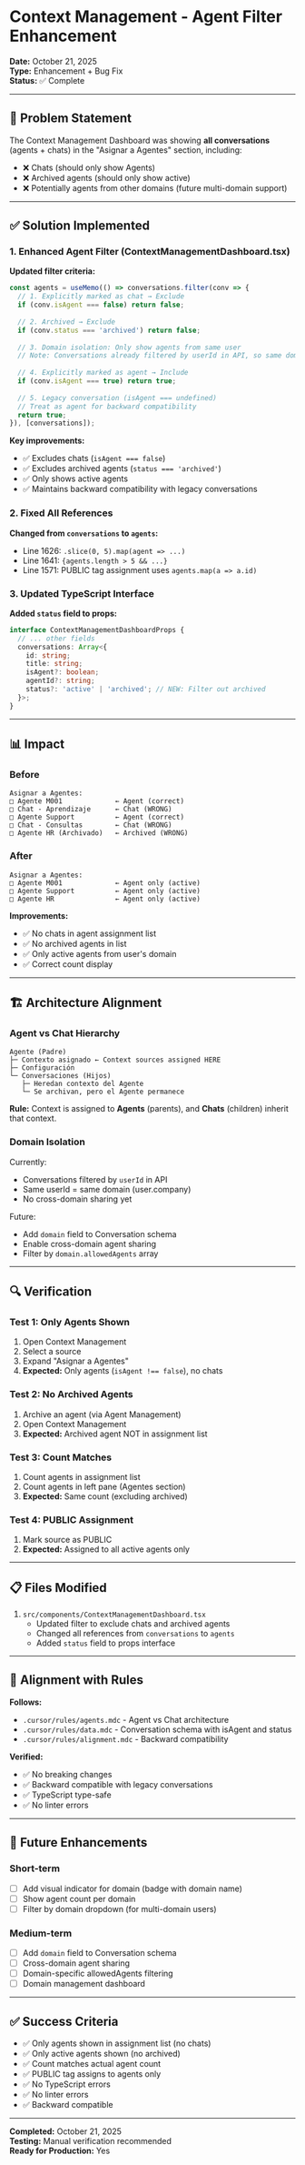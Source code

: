 # Context Management - Agent Filter Enhancement

**Date:** October 21, 2025  
**Type:** Enhancement + Bug Fix  
**Status:** ✅ Complete

---

## 🎯 Problem Statement

The Context Management Dashboard was showing **all conversations** (agents + chats) in the "Asignar a Agentes" section, including:
- ❌ Chats (should only show Agents)
- ❌ Archived agents (should only show active)
- ❌ Potentially agents from other domains (future multi-domain support)

---

## ✅ Solution Implemented

### 1. Enhanced Agent Filter (ContextManagementDashboard.tsx)

**Updated filter criteria:**
```typescript
const agents = useMemo(() => conversations.filter(conv => {
  // 1. Explicitly marked as chat → Exclude
  if (conv.isAgent === false) return false;
  
  // 2. Archived → Exclude
  if (conv.status === 'archived') return false;
  
  // 3. Domain isolation: Only show agents from same user
  // Note: Conversations already filtered by userId in API, so same domain
  
  // 4. Explicitly marked as agent → Include
  if (conv.isAgent === true) return true;
  
  // 5. Legacy conversation (isAgent === undefined)
  // Treat as agent for backward compatibility
  return true;
}), [conversations]);
```

**Key improvements:**
- ✅ Excludes chats (`isAgent === false`)
- ✅ Excludes archived agents (`status === 'archived'`)
- ✅ Only shows active agents
- ✅ Maintains backward compatibility with legacy conversations

### 2. Fixed All References

**Changed from `conversations` to `agents`:**
- Line 1626: `.slice(0, 5).map(agent => ...)` 
- Line 1641: `{agents.length > 5 && ...}`
- Line 1571: PUBLIC tag assignment uses `agents.map(a => a.id)`

### 3. Updated TypeScript Interface

**Added `status` field to props:**
```typescript
interface ContextManagementDashboardProps {
  // ... other fields
  conversations: Array<{ 
    id: string; 
    title: string; 
    isAgent?: boolean; 
    agentId?: string;
    status?: 'active' | 'archived'; // NEW: Filter out archived
  }>;
}
```

---

## 📊 Impact

### Before
```
Asignar a Agentes:
□ Agente M001             ← Agent (correct)
□ Chat - Aprendizaje      ← Chat (WRONG)
□ Agente Support          ← Agent (correct)
□ Chat - Consultas        ← Chat (WRONG)
□ Agente HR (Archivado)   ← Archived (WRONG)
```

### After
```
Asignar a Agentes:
□ Agente M001             ← Agent only (active)
□ Agente Support          ← Agent only (active)
□ Agente HR               ← Agent only (active)
```

**Improvements:**
- ✅ No chats in agent assignment list
- ✅ No archived agents in list
- ✅ Only active agents from user's domain
- ✅ Correct count display

---

## 🏗️ Architecture Alignment

### Agent vs Chat Hierarchy

```
Agente (Padre)
├─ Contexto asignado ← Context sources assigned HERE
├─ Configuración
└─ Conversaciones (Hijos)
   ├─ Heredan contexto del Agente
   └─ Se archivan, pero el Agente permanece
```

**Rule:** Context is assigned to **Agents** (parents), and **Chats** (children) inherit that context.

### Domain Isolation

Currently:
- Conversations filtered by `userId` in API
- Same userId = same domain (user.company)
- No cross-domain sharing yet

Future:
- Add `domain` field to Conversation schema
- Enable cross-domain agent sharing
- Filter by `domain.allowedAgents` array

---

## 🔍 Verification

### Test 1: Only Agents Shown
1. Open Context Management
2. Select a source
3. Expand "Asignar a Agentes"
4. **Expected:** Only agents (`isAgent !== false`), no chats

### Test 2: No Archived Agents
1. Archive an agent (via Agent Management)
2. Open Context Management
3. **Expected:** Archived agent NOT in assignment list

### Test 3: Count Matches
1. Count agents in assignment list
2. Count agents in left pane (Agentes section)
3. **Expected:** Same count (excluding archived)

### Test 4: PUBLIC Assignment
1. Mark source as PUBLIC
2. **Expected:** Assigned to all active agents only

---

## 📋 Files Modified

1. `src/components/ContextManagementDashboard.tsx`
   - Updated filter to exclude chats and archived agents
   - Changed all references from `conversations` to `agents`
   - Added `status` field to props interface

---

## 🎯 Alignment with Rules

**Follows:**
- `.cursor/rules/agents.mdc` - Agent vs Chat architecture
- `.cursor/rules/data.mdc` - Conversation schema with isAgent and status
- `.cursor/rules/alignment.mdc` - Backward compatibility

**Verified:**
- ✅ No breaking changes
- ✅ Backward compatible with legacy conversations
- ✅ TypeScript type-safe
- ✅ No linter errors

---

## 🔮 Future Enhancements

### Short-term
- [ ] Add visual indicator for domain (badge with domain name)
- [ ] Show agent count per domain
- [ ] Filter by domain dropdown (for multi-domain users)

### Medium-term
- [ ] Add `domain` field to Conversation schema
- [ ] Cross-domain agent sharing
- [ ] Domain-specific allowedAgents filtering
- [ ] Domain management dashboard

---

## ✅ Success Criteria

- ✅ Only agents shown in assignment list (no chats)
- ✅ Only active agents shown (no archived)
- ✅ Count matches actual agent count
- ✅ PUBLIC tag assigns to agents only
- ✅ No TypeScript errors
- ✅ No linter errors
- ✅ Backward compatible

---

**Completed:** October 21, 2025  
**Testing:** Manual verification recommended  
**Ready for Production:** Yes

